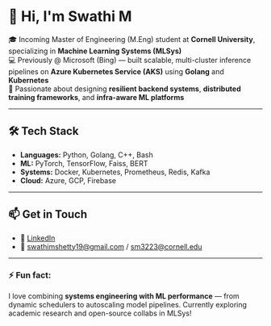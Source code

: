 # 👋 Hi, I'm Swathi M

🎓 Incoming Master of Engineering (M.Eng) student at **Cornell University**, specializing in **Machine Learning Systems (MLSys)**  
💻 Previously @ Microsoft (Bing) — built scalable, multi-cluster inference pipelines on **Azure Kubernetes Service (AKS)** using **Golang** and **Kubernetes**  
🔬 Passionate about designing **resilient backend systems**, **distributed training frameworks**, and **infra-aware ML platforms**

---

## 🛠️ Tech Stack

- **Languages:** Python, Golang, C++, Bash  
- **ML:** PyTorch, TensorFlow, Faiss, BERT  
- **Systems:** Docker, Kubernetes, Prometheus, Redis, Kafka  
- **Cloud:** Azure, GCP, Firebase

---

## 📫 Get in Touch

- 🧠 [LinkedIn](https://www.linkedin.com/in/swathimurali19/)
- 💌 swathimshetty19@gmail.com / sm3223@cornell.edu

---

### ⚡ Fun fact:
I love combining **systems engineering with ML performance** — from dynamic schedulers to autoscaling model pipelines. Currently exploring academic research and open-source collabs in MLSys!
